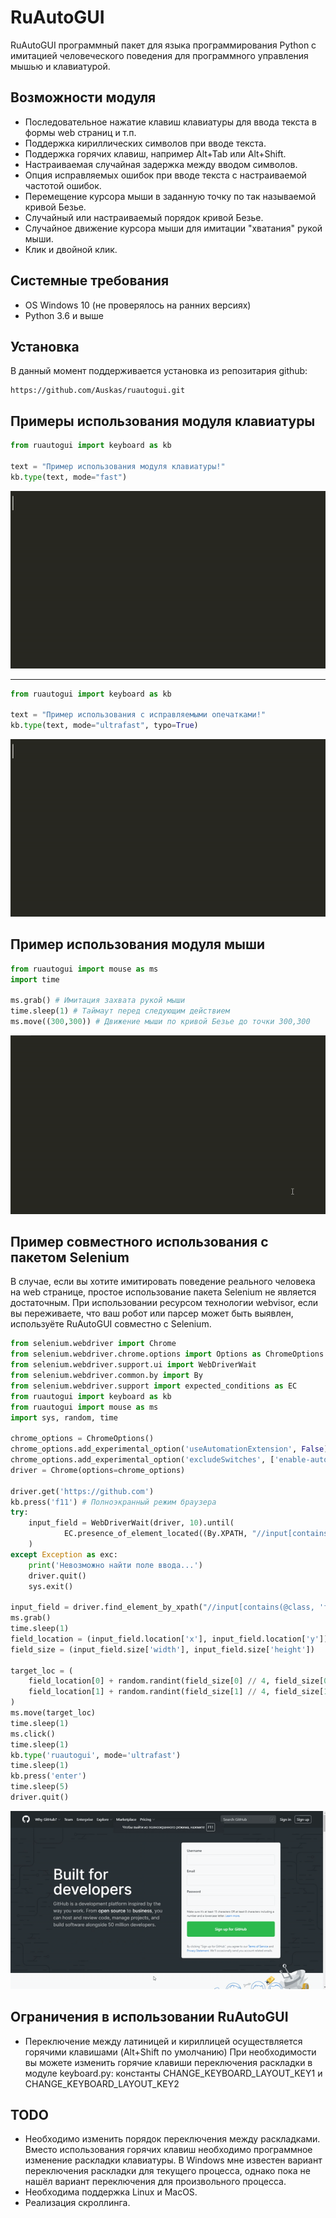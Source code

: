# RuAutoGUI

RuAutoGUI программный пакет для языка программирования Python с имитацией человеческого поведения
для программного управления мышью и клавиатурой.

## Возможности модуля

- Последовательное нажатие клавиш клавиатуры для ввода текста в формы web страниц и т.п.
- Поддержка кириллических символов при вводе текста.
- Поддержка горячих клавиш, например Alt+Tab или Alt+Shift.
- Настраиваемая случайная задержка между вводом символов.
- Опция исправляемых ошибок при вводе текста с настраиваемой частотой ошибок.
- Перемещение курсора мыши в заданную точку по так называемой кривой Безье.
- Случайный или настраиваемый порядок кривой Безье.
- Случайное движение курсора мыши для имитации "хватания" рукой мыши.
- Клик и двойной клик.

## Системные требования
- OS Windows 10 (не проверялось на ранних версиях)
- Python 3.6 и выше

## Установка

В данный момент поддерживается установка из репозитария github:
```
https://github.com/Auskas/ruautogui.git
```

## Примеры использования модуля клавиатуры
```python
from ruautogui import keyboard as kb

text = "Пример использования модуля клавиатуры!"
kb.type(text, mode="fast")
```
![keyboard_example_1](https://github.com/Auskas/ruautogui/blob/master/demo/kb_example1.gif)
___
```python
from ruautogui import keyboard as kb
   
text = "Пример использования с исправляемыми опечатками!"
kb.type(text, mode="ultrafast", typo=True)
```
![keyboard_example_2](https://github.com/Auskas/ruautogui/blob/master/demo/kb_example2.gif)

## Пример использования модуля мыши
```python
from ruautogui import mouse as ms 
import time

ms.grab() # Имитация захвата рукой мыши
time.sleep(1) # Таймаут перед следующим действием
ms.move((300,300)) # Движение мыши по кривой Безье до точки 300,300
```
![mouse_example](https://github.com/Auskas/ruautogui/blob/master/demo/ms_example.gif)

## Пример совместного использования с пакетом Selenium
В случае, если вы хотите имитировать поведение реального человека на web странице,
простое использование пакета Selenium не является достаточным.
При использовании ресурсом технологии webvisor, если вы переживаете, что
ваш робот или парсер может быть выявлен, используёте RuAutoGUI совместно с Selenium.

```python
from selenium.webdriver import Chrome
from selenium.webdriver.chrome.options import Options as ChromeOptions
from selenium.webdriver.support.ui import WebDriverWait
from selenium.webdriver.common.by import By
from selenium.webdriver.support import expected_conditions as EC
from ruautogui import keyboard as kb 
from ruautogui import mouse as ms 
import sys, random, time

chrome_options = ChromeOptions()
chrome_options.add_experimental_option('useAutomationExtension', False)
chrome_options.add_experimental_option('excludeSwitches', ['enable-automation'])
driver = Chrome(options=chrome_options)

driver.get('https://github.com')
kb.press('f11') # Полноэкранный режим браузера
try:
    input_field = WebDriverWait(driver, 10).until(
            EC.presence_of_element_located((By.XPATH, "//input[contains(@class, 'form-control')]"))
    )
except Exception as exc:
    print('Невозможно найти поле ввода...')
    driver.quit()
    sys.exit()

input_field = driver.find_element_by_xpath("//input[contains(@class, 'form-control')]")
ms.grab()
time.sleep(1)
field_location = (input_field.location['x'], input_field.location['y'])
field_size = (input_field.size['width'], input_field.size['height'])

target_loc = (
    field_location[0] + random.randint(field_size[0] // 4, field_size[0] // 2),
    field_location[1] + random.randint(field_size[1] // 4, field_size[1] // 2)
)
ms.move(target_loc)
time.sleep(1)
ms.click()
time.sleep(1)
kb.type('ruautogui', mode='ultrafast')
time.sleep(1)
kb.press('enter')
time.sleep(5)
driver.quit()
```
![selenium_example](https://github.com/Auskas/ruautogui/blob/master/demo/selenium_example.gif)

## Ограничения в использовании RuAutoGUI
- Переключение между латиницей и кириллицей осуществляется горячими клавишами (Alt+Shift по умолчанию)
При необходимости вы можете изменить горячие клавиши переключения раскладки в модуле keyboard.py:
константы CHANGE_KEYBOARD_LAYOUT_KEY1 и CHANGE_KEYBOARD_LAYOUT_KEY2

## TODO
- Необходимо изменить порядок переключения между раскладками. Вместо использования горячих клавиш
необходимо программное изменение раскладки клавиатуры. В Windows мне известен вариант переключения
раскладки для текущего процесса, однако пока не нашёл вариант переключения для произвольного процесса.
- Необходима поддержка Linux и MacOS.
- Реализация скроллинга.

